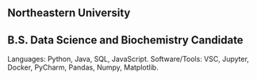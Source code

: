 ## Northeastern University
## B.S. Data Science and Biochemistry Candidate

Languages: Python, Java, SQL, JavaScript.
Software/Tools: VSC, Jupyter, Docker, PyCharm, Pandas, Numpy, Matplotlib.


